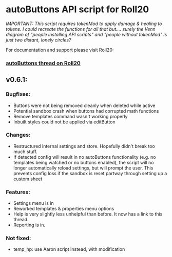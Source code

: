 # autoButtons API script for Roll20

*IMPORTANT: This script requires tokenMod to apply damage & healing to tokens. I could recreate the functions for all that but.... surely the Venn diagram of "people installing API scripts" and "people without tokenMod" is just two distant, lonely circles?*

For documentation and support please visit Roll20:
### [autoButtons thread on Roll20](https://app.roll20.net/forum/permalink/10766392/)


## v0.6.1:

### Bugfixes:
- Buttons were not being removed cleanly when deleted while active
- Potential sandbox crash when buttons had corrupted math functions
- Remove templates command wasn't working properly
- Inbuilt styles could not be applied via editButton


### Changes:
- Restructured internal settings and store. Hopefully didn't break too much stuff.
- If detected config will result in no autoButtons functionality (e.g. no templates being watched or no buttons enabled), the script will no longer automatically reload settings, but will prompt the user. This prevents config loss if the sandbox is reset partway through setting up a custom sheet

### Features:
- Settings menu is in
- Reworked templates & properties menu options
- Help is very slightly less unhelpful than before. It now has a link to this thread.
- Reporting is in.

### Not fixed:
- temp_hp: use Aaron script instead, with modification
